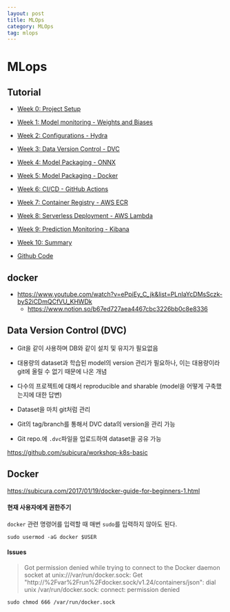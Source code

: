 ```yaml
---
layout: post
title: MLOps
category: MLOps
tag: mlops
---
```


# MLops

## Tutorial

* [Week 0: Project Setup](https://www.ravirajag.dev/blog/mlops-project-setup-part1)
* [Week 1: Model monitoring - Weights and Biases](https://www.ravirajag.dev/blog/mlops-wandb-integration)
* [Week 2: Configurations - Hydra](https://www.ravirajag.dev/blog/mlops-hydra-config)
* [Week 3: Data Version Control - DVC](https://www.ravirajag.dev/blog/mlops-dvc)
* [Week 4: Model Packaging - ONNX](https://www.ravirajag.dev/blog/mlops-onnx)
* [Week 5: Model Packaging - Docker](https://www.ravirajag.dev/blog/mlops-docker)
* [Week 6: CI/CD - GitHub Actions](https://www.ravirajag.dev/blog/mlops-github-actions)
* [Week 7: Container Registry - AWS ECR](https://www.ravirajag.dev/blog/mlops-container-registry)
* [Week 8: Serverless Deployment - AWS Lambda](https://www.ravirajag.dev/blog/mlops-serverless)
* [Week 9: Prediction Monitoring - Kibana](https://www.ravirajag.dev/blog/mlops-monitoring)
* [Week 10: Summary](https://www.ravirajag.dev/blog/mlops-summary)

* [Github Code](https://github.com/graviraja/MLOps-Basics)

## docker 

* https://www.youtube.com/watch?v=ePpiEy_C_jk&list=PLnIaYcDMsSczk-byS2iCDmQCfVU_KHWDk
    * https://www.notion.so/b67ed727aea4467cbc3226bb0c8e8336


## Data Version Control (DVC)

* Git을 같이 사용하며 DB와 같이 설치 및 유지가 필요없음
* 대용량의 dataset과 학습된 model의 version 관리가 필요하나, 이는 대용량이라 git에 올릴 수 없기 때문에 나온 개념
* 다수의 프로젝트에 대해서 reproducible and sharable (model을 어떻게 구축했는지에 대한 답변)

* Dataset을 마치 git처럼 관리
* Git의 tag/branch를 통해서 DVC data의 version을 관리 가능
* Git repo.에 `.dvc`파일을 업로드하여 dataset을 공유 가능

https://github.com/subicura/workshop-k8s-basic


## Docker 

https://subicura.com/2017/01/19/docker-guide-for-beginners-1.html



#### 현재 사용자에게 권한주기 
`docker` 관련 명령어를 입력할 때 매번 `sudo`를 입력하지 않아도 된다. 

```
sudo usermod -aG docker $USER
```

#### Issues
> Got permission denied while trying to connect to the Docker daemon socket at unix:///var/run/docker.sock: Get     "http://%2Fvar%2Frun%2Fdocker.sock/v1.24/containers/json": dial unix /var/run/docker.sock: connect: permission denied


```
sudo chmod 666 /var/run/docker.sock
```
